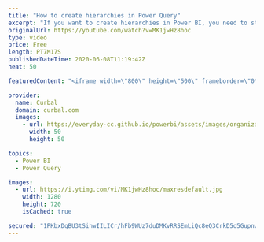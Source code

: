 ```yaml
---
title: "How to create hierarchies in Power Query"
excerpt: "If you want to create hierarchies in Power BI, you need to structure your data in a special way, so they get displayed as hierarchies in Power BI.  In todays video I will show you how to model your data in Power Query, so your hierarchies are displayed correcly.  Link to Advance fill down techniques:"
originalUrl: https://youtube.com/watch?v=MK1jwHz8hoc
type: video
price: Free
length: PT7M17S
publishedDateTime: 2020-06-08T11:19:42Z
heat: 50

featuredContent: "<iframe width=\"800\" height=\"500\" frameborder=\"0\" src=\"https://www.youtube.com/embed/MK1jwHz8hoc\" allow=\"accelerometer; autoplay; encrypted-media; gyroscope; picture-in-picture\" allowfullscreen></iframe>"

provider:
  name: Curbal
  domain: curbal.com
  images:
    - url: https://everyday-cc.github.io/powerbi/assets/images/organizations/curbal.com-50x50.jpg
      width: 50
      height: 50

topics:
  - Power BI
  - Power Query

images:
  - url: https://i.ytimg.com/vi/MK1jwHz8hoc/maxresdefault.jpg
    width: 1280
    height: 720
    isCached: true

secured: "1PKbxDqBU3tSihwIILICr/hFb9WUz7duDMKvRRSEmLiQc8eQ3CrkD5o5GupnwOVh+YYr81c8IlsjN6IEXB51r0QHaGW4GHQtM+vAKkRTkJUC+Jx47q/tbJL8qGMBYoIhmQ4PdpLw2vlULv9vVtFbQg0G8veZwmXGUsEsKdGcgnDOthhvFgT9WdgcWvNlVHtwVETBX02mbPUwBKCjZgsnnPGKXDMeQRMbqSKfbBvdfypVlTYSkTpb4Pd/E9laQokGUJhhQ2l3iV+oRKOS3WoQjlkTAXwMeP/jxZUtP09y1CXkL+y3OHtw076shUCZJBKycY7BVMsHPi6Sq1o8TEbfdnhvUoPtHBzxkbO2XqKRZy9sqSM5C+EkQxDzT6xbvLGMXo7bgcHa3iQAF390Ndz654K3TgRReYMdTu/QIGKPMNA=;Hjoj8k6F2k5if1WHd1d4ig=="
---
```


